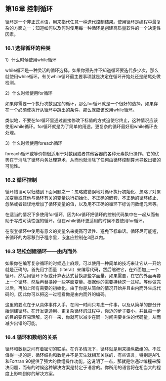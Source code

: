 ## 第16章 控制循环

循环是一个非正式术语，用来指代任意一种迭代控制结果。使用循环是编程中最复杂的方面之一；知道如何以及何时使用每一种循环是创建高质量软件的一个决定性因素。

### 16.1 选择循环的种类

1）什么时候使用while循环

while循环是一种灵活的循环选择。如果你预先并不知道循环要迭代多少次，那么就使用while循环。有关while循环最主要事项就是决定在循环开始处还是结尾处做检测。

2）什么时候使用for循环

如果你需要一个执行次数固定的循环，那么for循环就是一个很好的选择。如果存在一个必须使执行从循环中跳出的条件，那么就应该改用while循环。

类似地，不要在for循环里通过直接修改下标值的方式迫使它终止，这种情况应该使用while循环。for循环就是为了简单的用途，更复杂的循环最好用while循环去处理。

3）什么时候使用foreach循环

foreach循环或等价物很适用于对数组或者其他容器的各种元素执行操作。它的优势在于消除了循环内务处理算术，从而也就消除了任何由循环控制算术导致出错的可能性。

### 16.2 循环控制

循环错误可以归结到下面问题之一：忽略或错误地对循环执行初始化、忽略了对累加变量或其他与循环有关的变量执行初始化、不正确的嵌套、不正确的循环终止、忽略或者错误地增加了循环变量的值，以及用不正确的循环下标访问数组元素等。

在适当的情况下多使用for循环，因为for循环把循环的控制代码集中在一起从而有助于写成可读性强的循环。但在while循环更适用的时候不要使用for循环。

在嵌套循环中使用有意义的变量名来提高可读性、避免下标串话。循环尽可能短，长循环的内容移到子程序里，嵌套应控制在3层以内。

### 16.3 轻松创建循环——由内而外

如果你在编写复杂循环的时候遇上麻烦，可以使用一种简单的技巧来让它从一开始就是正确的。首先用字面量（literal）来编写代码，然后缩进它，在外面加上一个循环，然后用循环下标或计算表达式替换那些字面量。如果需要，在它的外面再套上一个循环，然后再替换掉一些字面变量。根据你的需要持续这一过程。等你做完以后，再加上所有需要的初始化。由于你是从简单的情况开始并且由内而外生成代码的，因此你可以把这一过程看做是由内而外的编码。

这里的要点在于从具体事件入手，在同一时间只考虑一件事，以及从简单的部分开始创建循环。在开发更通用、更复杂循环的过程中，你迈的步子要小，并且每一步的目的要容易理解。这样一来，你就可以减少在同一时间需要关注的代码量，从而减少出错的可能。

### 16.4 循环和数组的关系

循环和数组之间有着密切的联系。在许多情况下，循环就是用来操纵数组的。不过值得一提的是，循环结构和数组并不是天生就相互关联的，有些语言，特别是APL和Fortran 90提供了强大的数组操作功能。这说明了一点，那就是你通过编程来解决问题，而有的时候这种解决方案是特定于语言的。你所用的语言将在相当大的程度上影响到你的解决方案。
